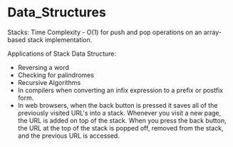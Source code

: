 # Data_Structures


Stacks:
Time Complexity - O(1) for push and pop operations on an array-based stack implementation.

Applications of Stack Data Structure:
- Reversing a word
- Checking for palindromes
- Recursive Algorithms
- In compilers when converting an infix expression to a prefix or postfix form.
- In web browsers, when the back button is pressed it saves all of the previously visited URL's into a stack. Whenever you visit a new page, the URL is added on top of the stack. When you press the back button, the URL at the top of the stack is popped off, removed from the stack, and the previous URL is accessed.

